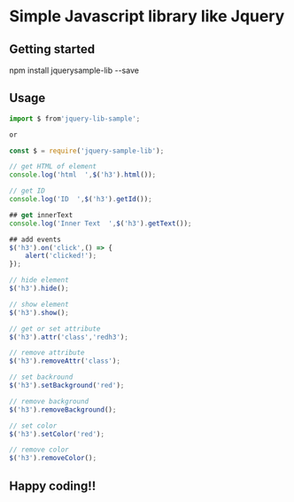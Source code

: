 # Simple Javascript library like Jquery

## Getting started

npm install jquerysample-lib --save


## Usage
```javascript
import $ from'jquery-lib-sample';

or

const $ = require('jquery-sample-lib');

// get HTML of element
console.log('html  ',$('h3').html());

// get ID
console.log('ID  ',$('h3').getId());

## get innerText
console.log('Inner Text  ',$('h3').getText());

## add events
$('h3').on('click',() => {
    alert('clicked!');
});

// hide element
$('h3').hide();

// show element
$('h3').show();

// get or set attribute
$('h3').attr('class','redh3');

// remove attribute
$('h3').removeAttr('class');

// set backround
$('h3').setBackground('red');

// remove background
$('h3').removeBackground();

// set color
$('h3').setColor('red');

// remove color
$('h3').removeColor();

```

## Happy coding!!
